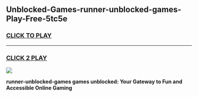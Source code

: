 
## Unblocked-Games-runner-unblocked-games-Play-Free-5tc5e
<h3>
<a href="https://premium76.site?title=runner-unblocked-games&ref=20A">CLICK TO PLAY</a></h3>
<hr>

<h3>
<a href="https://premium76.site?title=runner-unblocked-games&ref=20A">CLICK 2 PLAY</a>
  
</h3>

<a href="https://premium76.site?title=runner-unblocked-games&ref=20A"><img src="https://clearcache.store/games.png"></a>


**runner-unblocked-games games unblocked: Your Gateway to Fun and Accessible Online Gaming**
